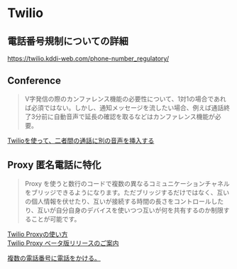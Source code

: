 # Twilio

## 電話番号規制についての詳細
https://twilio.kddi-web.com/phone-number_regulatory/


## Conference

> V字発信の際のカンファレンス機能の必要性について、1対1の場合であれば必須ではない。しかし、通知メッセージを流したい場合、例えば通話終了3分前に自動音声で延長の確認を取るなどはカンファレンス機能が必要。

[Twilioを使って、二者間の通話に別の音声を挿入する](https://qiita.com/mobilebiz/items/4490fe5a03c5192ce06f)


## Proxy 匿名電話に特化

> Proxy を使うと数行のコードで複数の異なるコミュニケーションチャネルをブリッジできるようになります。ただブリッジするだけではなく、互いの個人情報を伏せたり、互いが接続する時間の長さをコントロールしたり、互いが自分自身のデバイスを使いつつ互いが何を共有するのか制限することが可能です。

[Twilio Proxyの使い方](https://qiita.com/ManabuMiwa/items/1e17a4d428f477ef1c3b)  
[Twilio Proxy ベータ版リリースのご案内](https://twilio.kddi-web.com/dev/691/)

[複数の電話番号に電話をかける。](https://qiita.com/joohounsong/items/36da4e67b1652c60bf57)
